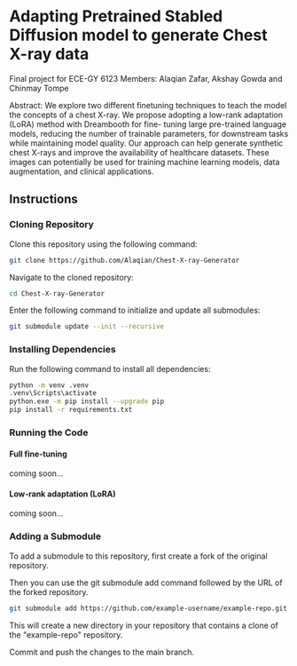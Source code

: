 # Adapting Pretrained Stabled Diffusion model to generate Chest X-ray data

Final project for ECE-GY 6123
Members: Alaqian Zafar, Akshay Gowda and Chinmay Tompe

Abstract: We explore two different finetuning techniques to teach the model the concepts of a chest X-ray. We propose adopting a low-rank adaptation (LoRA) method with Dreambooth for fine- tuning large pre-trained language models, reducing the number of trainable parameters, for downstream tasks while maintaining model quality. Our approach can help generate synthetic chest X-rays and improve the availability of healthcare datasets. These images can potentially be used for training machine learning models, data augmentation, and clinical applications.
## Instructions
### Cloning Repository
Clone this repository using the following command:
```bash
git clone https://github.com/Alaqian/Chest-X-ray-Generator
```
Navigate to the cloned repository:
```bash
cd Chest-X-ray-Generator
```
Enter the following command to initialize and update all submodules:
```bash
git submodule update --init --recursive
```
### Installing Dependencies
Run the following command to install all dependencies:
```bash
python -m venv .venv
.venv\Scripts\activate
python.exe -m pip install --upgrade pip
pip install -r requirements.txt
```
### Running the Code
#### Full fine-tuning
coming soon...
#### Low-rank adaptation (LoRA)
coming soon...

### Adding a Submodule
To add a submodule to this repository, first create a fork of the original repository.

Then you can use the git submodule add command followed by the URL of the forked repository. 
```bash
git submodule add https://github.com/example-username/example-repo.git
```
This will create a new directory in your repository that contains a clone of the "example-repo" repository.

Commit and push the changes to the main branch.
